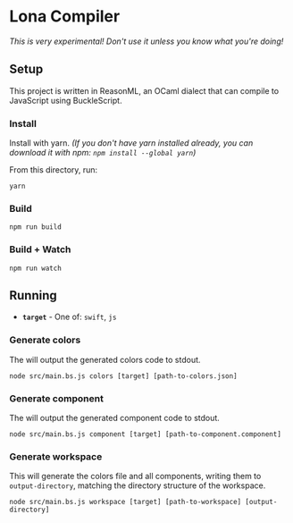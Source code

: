 # Lona Compiler

_This is very experimental! Don't use it unless you know what you're doing!_

## Setup

This project is written in ReasonML, an OCaml dialect that can compile to JavaScript using BuckleScript.

### Install

Install with yarn. _(If you don't have yarn installed already, you can download it with npm: `npm install --global yarn`)_

From this directory, run:

```
yarn
```

### Build

```
npm run build
```

### Build + Watch

```
npm run watch
```

## Running

* **`target`** - One of: `swift`, `js`

### Generate colors

The will output the generated colors code to stdout.

```
node src/main.bs.js colors [target] [path-to-colors.json]
```

### Generate component

The will output the generated component code to stdout.

```
node src/main.bs.js component [target] [path-to-component.component]
```

### Generate workspace

This will generate the colors file and all components, writing them to `output-directory`, matching the directory structure of the workspace.

```
node src/main.bs.js workspace [target] [path-to-workspace] [output-directory]
```
